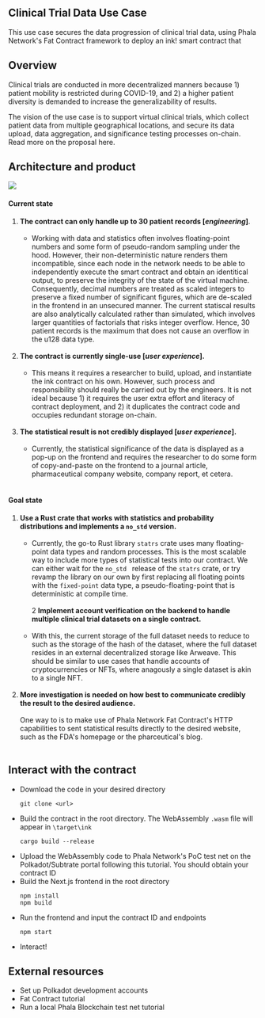 ## Clinical Trial Data Use Case
This use case secures the data progression of clinical trial data, using Phala Network's Fat Contract framework to deploy an ink! smart contract that 

## Overview
Clinical trials are conducted in more decentralized manners because 1) patient mobility is restricted during COVID-19, and 2) a higher patient diversity is demanded to increase the generalizability of results. 

The vision of the use case is to support virtual clinical trials, which collect patient data from multiple geographical locations, and secure its data upload, data aggregation, and significance testing processes on-chain. Read more on the proposal here.

## Architecture and product
![](docs/architecture.png)
#### Current state
1. **The contract can only handle up to 30 patient records [_engineering_]**. 
    <br><br>
    - Working with data and statistics often involves floating-point numbers and some form of pseudo-random sampling under the hood. However, their non-deterministic nature renders them incompatible, since each node in the network needs to be able to independently execute the smart contract and obtain an identitical output, to preserve the integrity of the state of the virtual machine. Consequently, decimal numbers are treated as scaled integers to preserve a fixed number of significant figures, which are de-scaled in the frontend in an unsecured manner. The current statiscal results are also analytically calculated rather than simulated, which involves larger quantities of factorials that risks integer overflow. Hence, 30 patient records is the maximum that does not cause an overflow in the u128 data type. 
    <br><br>
2. **The contract is currently single-use [_user experience_].** 
    <br><br>
    - This means it requires a researcher to build, upload, and instantiate the ink contract on his own. However, such process and responsibility should really be carried out by the engineers. It is not ideal because 1) it requires the user extra effort and literacy of contract deployment, and 2) it duplicates the contract code and occupies redundant storage on-chain. 
    <br><br>
3. **The statistical result is not credibly displayed [_user experience_].** 
    <br><br>
    - Currently, the statistical significance of the data is displayed as a pop-up on the frontend and requires the researcher to do some form of copy-and-paste on the frontend to a journal article, pharmaceutical company website, company report, et cetera. 
    <br><br>

#### Goal state
1. **Use a Rust crate that works with statistics and probability distributions and implements a `no_std` version.** 
    <br><br>
    - Currently, the go-to Rust library `statrs` crate uses many floating-point data types and random processes. This is the most scalable way to include more types of statistical tests into our contract. We can either wait for the `no_std ` release of the `statrs` crate, or try revamp the library on our own by first replacing all floating points with the `fixed-point` data type, a pseudo-floating-point that is deterministic at compile time.
    <br><br>
2 **Implement account verification on the backend to handle multiple clinical trial datasets on a single contract.** 
    <br><br>
    - With this, the current storage of the full dataset needs to reduce to such as the storage of the hash of the dataset, where the full dataset resides in an external decentralized storage like Arweave. This should be similar to use cases that handle accounts of cryptocurrencies or NFTs, where anagously a single dataset is akin to a single NFT.
    <br><br>
3. **More investigation is needed on how best to communicate credibly the result to the desired audience.** 
    <br><br>
    One way to is to make use of Phala Network Fat Contract's HTTP capabilities to sent statistical results directly to the desired website, such as the FDA's homepage or the pharceutical's blog. 
    <br><br>

## Interact with the contract 
- Download the code in your desired directory
  ```
  git clone <url>
  ```
- Build the contract in the root directory. The WebAssembly `.wasm` file will appear in `\target\ink`
  ```
  cargo build --release
  ```
- Upload the WebAssembly code to Phala Network's PoC test net on the Polkadot/Subtrate portal following this tutorial. You should obtain your contract ID
- Build the Next.js frontend in the root directory
  ```
  npm install
  npm build
  ```
- Run the frontend and input the contract ID and endpoints 
  ```
  npm start
  ```
- Interact!

## External resources
- Set up Polkadot development accounts
- Fat Contract tutorial
- Run a local Phala Blockchain test net tutorial
